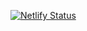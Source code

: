 [![Netlify Status](https://api.netlify.com/api/v1/badges/de4906df-5b70-4100-89a3-31d41fe4eb72/deploy-status)](https://app.netlify.com/projects/lambent-fenglisu-41e158/deploys)
